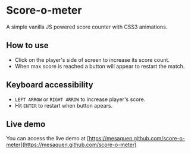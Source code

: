 # Score-o-meter

A simple vanilla JS powered score counter with CSS3 animations.

## How to use

- Click on the player's side of screen to increase its score count.
- When max score is reached a button will appear to restart the match.

## Keyboard accessibility

- `LEFT ARROW` or `RIGHT ARROW` to increase player's score.
- Hit `ENTER` to restart when button apears.

## Live demo

You can access the live demo at [https://mesaquen.github.com/score-o-meter](https://mesaquen.github.com/score-o-meter)

